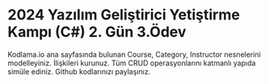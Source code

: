 # 2024 Yazılım Geliştirici Yetiştirme Kampı (C#) 2. Gün 3.Ödev
Kodlama.io ana sayfasında bulunan Course, Category, Instructor nesnelerini modelleyiniz. İlişkileri kurunuz. Tüm CRUD operasyonlarını katmanlı yapıda simüle ediniz. Github kodlarınızı paylaşınız.

